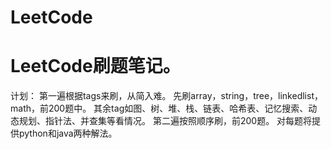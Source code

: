 # LeetCode
LeetCode刷题笔记。
================
计划：
第一遍根据tags来刷，从简入难。
先刷array，string，tree，linkedlist，math，前200题中。
其余tag如图、树、堆、栈、链表、哈希表、记忆搜索、动态规划、指针法、并查集等看情况。
第二遍按照顺序刷，前200题。
对每题将提供python和java两种解法。


